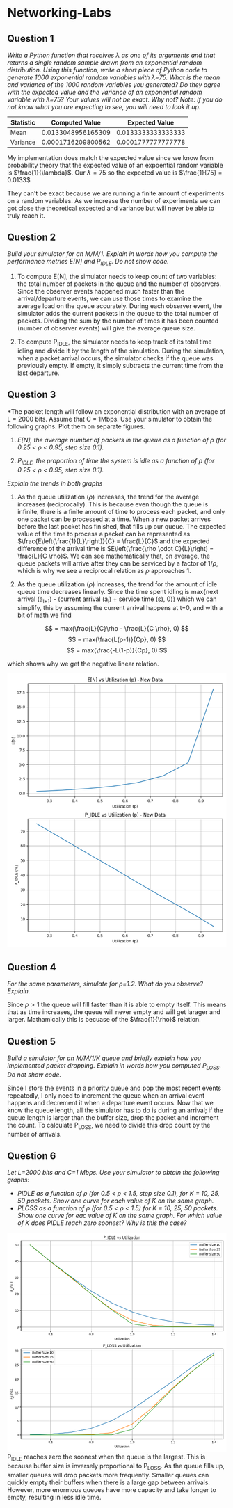# Networking-Labs

## Question 1
*Write a Python function that receives $\lambda$ as one of its arguments and that returns a single random sample
drawn from an exponential random distribution. Using this function, write a short piece of Python code
to generate 1000 exponential random variables with $\lambda$=75. What is the mean and variance of the 1000
random variables you generated? Do they agree with the expected value and the variance of an
exponential random variable with $\lambda$=75? Your values will not be exact. Why not? Note: if you do not
know what you are expecting to see, you will need to look it up.*

| **Statistic** | **Computed Value**       | **Expected Value**        |
|---------------|---------------------------|---------------------------|
| Mean          | 0.0133048956165309        | 0.0133333333333333        |
| Variance      | 0.0001716209800562        | 0.0001777777777778        |

My implementation does match the expected value since we know from probability theory that the expected value of an expoential random variable is $\frac{1}{\lambda}$. Our $\lambda = 75$ so the expected value is $\frac{1}{75} = 0.0133$ 

They can't be exact because we are running a finite amount of experiments on a random variables. As we increase
the number of experiments we can got close the theoretical expected and variance but will never be able to truly reach it.

## Question 2
*Build your simulator for an M/M/1. Explain in words how you compute the performance metrics E[N] and
P<sub>IDLE</sub>. Do not show code.*

1. To compute E[N], the simulator needs to keep count of two variables: the total number of packets in the queue and the number of observers. Since the observer events happened much faster than the arrival/departure events, we can use those times to examine the average load on the queue accurately. During each observer event, the simulator adds the current packets in the queue to the total number of packets. Dividing the sum by the number of times it has been counted (number of observer events) will give the average queue size.

2. To compute P<sub>IDLE</sub>, the simulator needs to keep track of its total time idling and divide it by the length of the simulation. During the simulation, when a packet arrival occurs, the simulator checks if the queue was previously empty. If empty, it simply subtracts the current time from the last departure.  

## Question 3
*The packet length will follow an exponential distribution with an average of L = 2000 bits. Assume that C
= 1Mbps. Use your simulator to obtain the following graphs. Plot them on separate figures.

1. *E[N], the average number of packets in the queue as a function of $\rho$ (for 0.25 < $\rho$ < 0.95, step size 0.1).* 

2. *P<sub>IDLE</sub>, the proportion of time the system is idle as a function of $\rho$ (for 0.25 < $\rho$ < 0.95, step size 0.1).*

*Explain the trends in both graphs*

1. As the queue utilization ($\rho$) increases, the trend for the average increases (reciprocally). This is because even though the queue is infinite, there is a finite amount of time to process each packet, and only one packet can be processed at a time. When a new packet arrives before the last packet has finished, that fills up our queue. The expected value of the time to process a packet can be represented as $\frac{E\left(\frac{1}{L}\right)}{C} = \frac{L}{C}$ and the expected difference of the arrival time is $E\left(\frac{\rho \cdot C}{L}\right) = \frac{L}{C \rho}$. We can see mathematically that, on average, the queue packets will arrive after they can be serviced by a factor of $1/\rho$, which is why we see a reciprocal relation as $\rho$ approaches $1$. 

2. As the queue utilization ($\rho$) increases, the trend for the amount of idle queue time decreases linearly. Since the time spent idling is max{next arrival (a<sub>i+1</sub>) - (current arrival (a<sub>i</sub>) + service time (s), 0)} which we can simplify, this by assuming the current arrival happens at t=0, and with a bit of math we find 

$$ = max(\frac{L}{C}\rho - \frac{L}{C \rho}, 0) $$
$$ = max(\frac{L(p-1)}{Cp}, 0) $$
$$ = max(\frac{-L(1-p)}{Cp}, 0) $$

which shows why we get the negative linear relation. 

![Graph for Question 3](./plot3.png)

## Question 4

*For the same parameters, simulate for $\rho$=1.2. What do you observe? Explain.*

Since $\rho > 1$ the queue will fill faster than it is able to empty itself. This means that as time increases, the queue will never empty and will get larager and larger. Mathamically this is becuase of the $\frac{1}{\rho}$ relation.

## Question 5

*Build a simulator for an M/M/1/K queue and briefly explain how you implemented packet dropping. Explain in words how you computed P<sub>LOSS</sub>. Do not show code.*

Since I store the events in a priority queue and pop the most recent events repeatedly, I only need to increment the queue when an arrival event happens and decrement it when a departure event occurs. Now that we know the queue length, all the simulator has to do is during an arrival; if the queue length is larger than the buffer size, drop the packet and increment the count. To calculate P<sub>LOSS</sub>, we need to divide this drop count by the number of arrivals.


## Question 6
*Let L=2000 bits and C=1 Mbps. Use your simulator to obtain the following graphs:*
- *PIDLE as a function of $\rho$ (for 0.5 < $\rho$ < 1.5, step size 0.1), for K = 10, 25, 50 packets. Show one curve for each value of K on the same graph.*
- *PLOSS as a function of $\rho$ (for 0.5 < $\rho$ < 1.5) for K = 10, 25, 50 packets. Show one curve for eac value of K on the same graph.*
*For which value of K does PIDLE reach zero soonest? Why is this the case?*

![Graph for Question 6](./plot6.png)
P<sub>IDLE</sub> reaches zero the soonest when the queue is the largest. This is because buffer size is inversely proportional to P<sub>LOSS</sub>. As the queue fills up, smaller queues will drop packets more frequently. Smaller queues can quickly empty their buffers when there is a large gap between arrivals. However, more enormous queues have more capacity and take longer to empty, resulting in less idle time.
